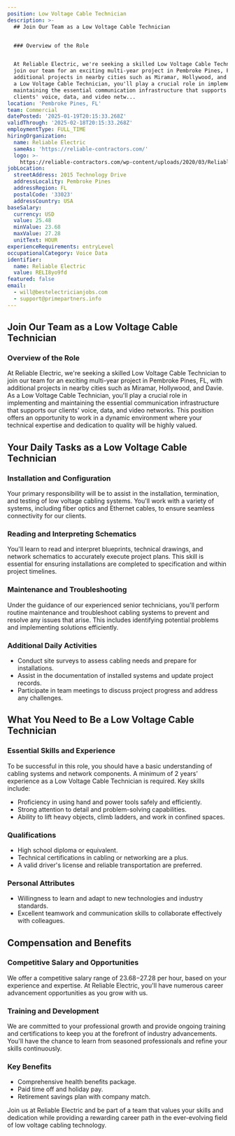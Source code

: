 ```yaml
---
position: Low Voltage Cable Technician
description: >-
  ## Join Our Team as a Low Voltage Cable Technician


  ### Overview of the Role


  At Reliable Electric, we're seeking a skilled Low Voltage Cable Technician to
  join our team for an exciting multi-year project in Pembroke Pines, FL, with
  additional projects in nearby cities such as Miramar, Hollywood, and Davie. As
  a Low Voltage Cable Technician, you'll play a crucial role in implementing and
  maintaining the essential communication infrastructure that supports our
  clients' voice, data, and video netw...
location: 'Pembroke Pines, FL'
team: Commercial
datePosted: '2025-01-19T20:15:33.268Z'
validThrough: '2025-02-18T20:15:33.268Z'
employmentType: FULL_TIME
hiringOrganization:
  name: Reliable Electric
  sameAs: 'https://reliable-contractors.com/'
  logo: >-
    https://reliable-contractors.com/wp-content/uploads/2020/03/Reliable-Electric-Logo.jpg
jobLocation:
  streetAddress: 2015 Technology Drive
  addressLocality: Pembroke Pines
  addressRegion: FL
  postalCode: '33023'
  addressCountry: USA
baseSalary:
  currency: USD
  value: 25.48
  minValue: 23.68
  maxValue: 27.28
  unitText: HOUR
experienceRequirements: entryLevel
occupationalCategory: Voice Data
identifier:
  name: Reliable Electric
  value: RELI8yo9fd
featured: false
email:
  - will@bestelectricianjobs.com
  - support@primepartners.info
---
```




## Join Our Team as a Low Voltage Cable Technician

### Overview of the Role

At Reliable Electric, we're seeking a skilled Low Voltage Cable Technician to join our team for an exciting multi-year project in Pembroke Pines, FL, with additional projects in nearby cities such as Miramar, Hollywood, and Davie. As a Low Voltage Cable Technician, you'll play a crucial role in implementing and maintaining the essential communication infrastructure that supports our clients' voice, data, and video networks. This position offers an opportunity to work in a dynamic environment where your technical expertise and dedication to quality will be highly valued.

## Your Daily Tasks as a Low Voltage Cable Technician

### Installation and Configuration

Your primary responsibility will be to assist in the installation, termination, and testing of low voltage cabling systems. You'll work with a variety of systems, including fiber optics and Ethernet cables, to ensure seamless connectivity for our clients. 

### Reading and Interpreting Schematics

You'll learn to read and interpret blueprints, technical drawings, and network schematics to accurately execute project plans. This skill is essential for ensuring installations are completed to specification and within project timelines.

### Maintenance and Troubleshooting

Under the guidance of our experienced senior technicians, you'll perform routine maintenance and troubleshoot cabling systems to prevent and resolve any issues that arise. This includes identifying potential problems and implementing solutions efficiently.

### Additional Daily Activities

- Conduct site surveys to assess cabling needs and prepare for installations.
- Assist in the documentation of installed systems and update project records.
- Participate in team meetings to discuss project progress and address any challenges.

## What You Need to Be a Low Voltage Cable Technician

### Essential Skills and Experience

To be successful in this role, you should have a basic understanding of cabling systems and network components. A minimum of 2 years’ experience as a Low Voltage Cable Technician is required. Key skills include:

- Proficiency in using hand and power tools safely and efficiently.
- Strong attention to detail and problem-solving capabilities.
- Ability to lift heavy objects, climb ladders, and work in confined spaces.

### Qualifications

- High school diploma or equivalent.
- Technical certifications in cabling or networking are a plus.
- A valid driver's license and reliable transportation are preferred.

### Personal Attributes

- Willingness to learn and adapt to new technologies and industry standards.
- Excellent teamwork and communication skills to collaborate effectively with colleagues.

## Compensation and Benefits

### Competitive Salary and Opportunities

We offer a competitive salary range of $23.68-$27.28 per hour, based on your experience and expertise. At Reliable Electric, you'll have numerous career advancement opportunities as you grow with us.

### Training and Development

We are committed to your professional growth and provide ongoing training and certifications to keep you at the forefront of industry advancements. You'll have the chance to learn from seasoned professionals and refine your skills continuously.

### Key Benefits

- Comprehensive health benefits package.
- Paid time off and holiday pay.
- Retirement savings plan with company match.

Join us at Reliable Electric and be part of a team that values your skills and dedication while providing a rewarding career path in the ever-evolving field of low voltage cabling technology.